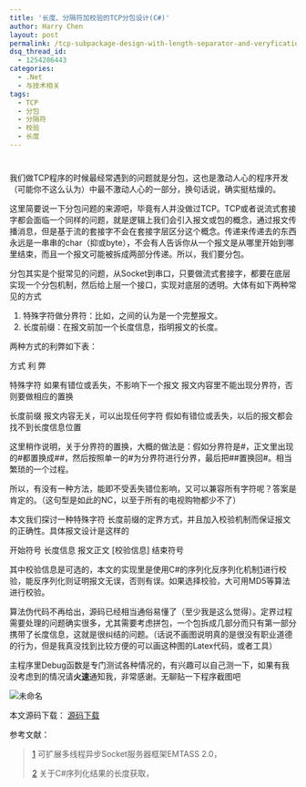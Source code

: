 ```yaml
---
title: '长度、分隔符加校验的TCP分包设计(C#)'
author: Harry Chen
layout: post
permalink: /tcp-subpackage-design-with-length-separator-and-veryfication/
dsq_thread_id:
  - 1254286443
categories:
  - .Net
  - 与技术相关
tags:
  - TCP
  - 分包
  - 分隔符
  - 校验
  - 长度
---
```

# 

我们做TCP程序的时候最经常遇到的问题就是分包，这也是激动人心的程序开发（可能你不这么认为）中最不激动人心的一部分，换句话说，确实挺枯燥的。

这里简要说一下分包问题的来源吧，毕竟有人并没做过TCP。TCP或者说流式套接字都会面临一个同样的问题，就是逻辑上我们会引入报文或包的概念，通过报文传播消息，但是基于流的套接字不会在套接字层区分这个概念。传递来传递去的东西永远是一串串的char（抑或byte），不会有人告诉你从一个报文是从哪里开始到哪里结束，而且一个报文可能被拆成两部分传递。所以，我们要分包。

分包其实是个挺常见的问题，从Socket到串口，只要做流式套接字，都要在底层实现一个分包机制，然后给上层一个接口，实现对底层的透明。大体有如下两种常见的方式

  1. 特殊字符做分界符：比如，之间的认为是一个完整报文。
  2. 长度前缀：在报文前加一个长度信息，指明报文的长度。

两种方式的利弊如下表：

方式
利
弊

特殊字符
如果有错位或丢失，不影响下一个报文
报文内容里不能出现分界符，否则要做相应的置换

长度前缀
报文内容无关，可以出现任何字符
假如有错位或丢失，以后的报文都会找不到长度信息位置

这里稍作说明，关于分界符的置换，大概的做法是：假如分界符是#，正文里出现的#都置换成##，然后按照单一的#为分界符进行分界，最后把##置换回#。相当繁琐的一个过程。

所以，有没有一种方法，能即不受丢失错位影响，又可以兼容所有字符呢？答案是肯定的。（这句型是如此的NC，以至于所有的电视购物都少不了）

本文我们探讨一种特殊字符 长度前缀的定界方式，并且加入校验机制而保证报文的正确性。具体报文设计是这样的

开始符号
长度信息
报文正文
[校验信息]
结束符号

其中校验信息是可选的，本文的实现里是使用C#的序列化反序列化机制[1]进行校验，能反序列化则证明报文无误，否则有误。如果选择校验，大可用MD5等算法进行校验。

算法伪代码不再给出，源码已经相当通俗易懂了（至少我是这么觉得）。定界过程需要处理的问题确实很多，尤其需要考虑拼包，一个包拆成几部分而只有第一部分携带了长度信息，这就是很纠结的问题。（话说不画图说明真的是很没有职业道德的行为，但是我真没找到比较方便的可以画这种图的Latex代码，或者工具）

主程序里Debug函数是专门测试各种情况的，有兴趣可以自己测一下，如果有我没考虑到的情况请**火速**通知我，非常感谢。无聊贴一下程序截图吧

![未命名][1]

本文源码下载： [源码下载][2]

参考文献：

> [1] 可扩展多线程异步Socket服务器框架EMTASS 2.0，
>
> 
>
> [2] 关于C#序列化结果的长度获取，
>
> 

   [1]: http://www.roybit.com/wp-content/uploads/2011/01/thumb.jpg (未命名)
   [2]: http://www.roybit.com/wp-content/uploads/2011/01/TCPResolvePacket.rar
